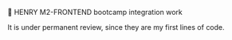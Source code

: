 

📌 HENRY M2-FRONTEND bootcamp integration work

It is under permanent review, since they are my first lines of code.

